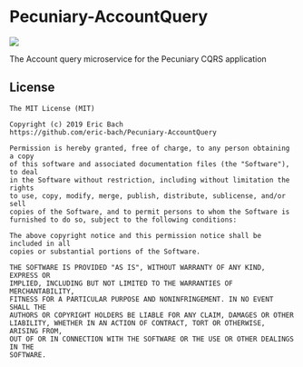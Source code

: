 # Pecuniary-AccountQuery

<a href="https://ci.appveyor.com/project/eric-bach/pecuniary-accountquery"><img src="https://ci.appveyor.com/api/projects/status/nuwvjwbntk8g2ejy?svg=true" /></a>

The Account query microservice for the Pecuniary CQRS application

## License

```
The MIT License (MIT)

Copyright (c) 2019 Eric Bach
https://github.com/eric-bach/Pecuniary-AccountQuery

Permission is hereby granted, free of charge, to any person obtaining a copy
of this software and associated documentation files (the "Software"), to deal
in the Software without restriction, including without limitation the rights
to use, copy, modify, merge, publish, distribute, sublicense, and/or sell
copies of the Software, and to permit persons to whom the Software is
furnished to do so, subject to the following conditions:

The above copyright notice and this permission notice shall be included in all
copies or substantial portions of the Software.

THE SOFTWARE IS PROVIDED "AS IS", WITHOUT WARRANTY OF ANY KIND, EXPRESS OR
IMPLIED, INCLUDING BUT NOT LIMITED TO THE WARRANTIES OF MERCHANTABILITY,
FITNESS FOR A PARTICULAR PURPOSE AND NONINFRINGEMENT. IN NO EVENT SHALL THE
AUTHORS OR COPYRIGHT HOLDERS BE LIABLE FOR ANY CLAIM, DAMAGES OR OTHER
LIABILITY, WHETHER IN AN ACTION OF CONTRACT, TORT OR OTHERWISE, ARISING FROM,
OUT OF OR IN CONNECTION WITH THE SOFTWARE OR THE USE OR OTHER DEALINGS IN THE
SOFTWARE.
```